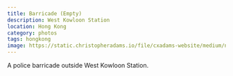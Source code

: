 ```yaml
---
title: Barricade (Empty)
description: West Kowloon Station
location: Hong Kong
category: photos
tags: hongkong
image: https://static.christopheradams.io/file/cxadams-website/medium/nextcloud/Photos/Albums/2019/20191215-1313_HongKong/20191215-1313_HongKong_L1009955-0.jpg
---
```


A police barricade outside West Kowloon Station.
